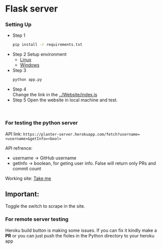 # Flask server

### Setting Up
  - Step 1
    ```bash
    pip install -r requirements.txt
    ```
  - Step 2
    Setup environment
    - [Linux](http://blog.likewise.org/2015/01/setting-up-chromedriver-and-the-selenium-webdriver-python-bindings-on-ubuntu-14-dot-04/)
    - [Windows](http://jonathansoma.com/lede/foundations-2018/classes/selenium/selenium-windows-install/)
  - Step 3
    ```bash
    python app.py
    ```
  - Step 4<br />
    Change the link in the <a href="https://github.com/hiruthic2002/pLANTEr/blob/659fae36ae1bd72408bb5bb9b5d7c3da15f92ec1/Website/index.js#L139">../Website/index.js</a>
  - Step 5
    Open the website in local machine and test.

<br />

### For testing the python server
API link: ```https://planter-server.herokuapp.com/fetch?username=<username>&getInfo=<bool>```

API refrence:
  - username -> GitHub username
  - getInfo -> boolean, for geting user info. False will return only PRs and commit count
  
Working site: [Take me](https://hiruthic2002.github.io/pLANTEr/Website/)
## Important: 
Toggle the switch to scrape in the site.

  

### For remote server testing
Heroku build button is making some issues. If you can fix it kindly make a **PR** or you can just push the fioles in the Python directory to your heroku app
<!-- [![Deploy](https://www.herokucdn.com/deploy/button.png)](https://heroku.com/deploy?template=https://github.com/hiruthic2002/pLANTEr/tree/main) -->
